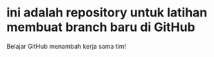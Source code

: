 # ini adalah repository untuk latihan membuat branch baru di GitHub
Belajar GitHub menambah kerja sama tim!

